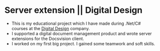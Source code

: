 # Server extension || Digital Design

- This is my educational project which I have made during .Net/C# courses at the [Digital Design](https://digdes.ru/) company. 
- I supported a digital document management product and wrote server extensions for the Docsvision client.
- I worked on my first big project. I gained some teamwork and soft skills. 
